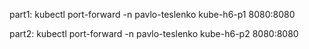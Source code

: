 part1: kubectl port-forward -n pavlo-teslenko kube-h6-p1 8080:8080

part2: kubectl port-forward -n pavlo-teslenko kube-h6-p2 8080:8080
